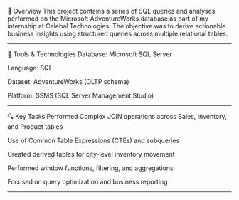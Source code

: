 📄 Overview
This project contains a series of SQL queries and analyses performed on the Microsoft AdventureWorks database as part of my internship at Celebal Technologies. The objective was to derive actionable business insights using structured queries across multiple relational tables.

--------------------------------------------------------------------------------------------------------------------------------------------------------------------------------------------------------------------

🧰 Tools & Technologies
Database: Microsoft SQL Server

Language: SQL

Dataset: AdventureWorks (OLTP schema)

Platform: SSMS (SQL Server Management Studio)

---------------------------------------------------------------------------------------------------------------------------------------------------------------------------------------------------------------------

🔍 Key Tasks Performed
Complex JOIN operations across Sales, Inventory, and Product tables

Use of Common Table Expressions (CTEs) and subqueries

Created derived tables for city-level inventory movement

Performed window functions, filtering, and aggregations

Focused on query optimization and business reporting

---------------------------------------------------------------------------------------------------------------------------------------------------------------------------------------------------------------------
